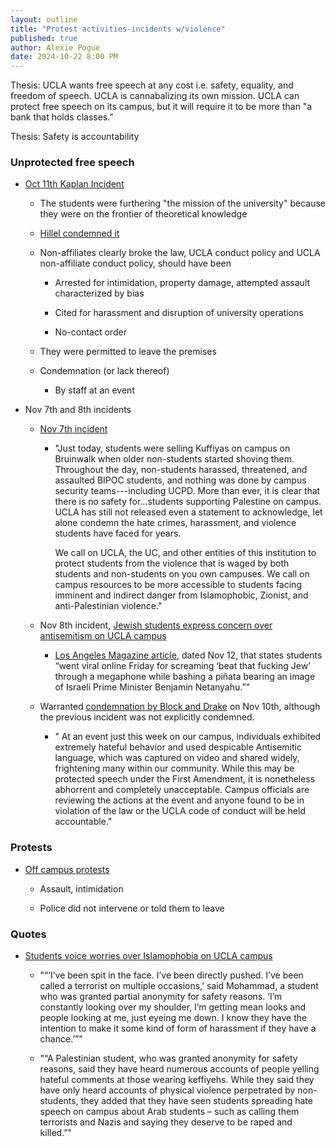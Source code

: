 ```yaml
---
layout: outline
title: "Protest activities-incidents w/violence"
published: true
author: Alexie Pogue
date: 2024-10-22 8:00 PM
---
```


Thesis: UCLA wants free speech at any cost i.e. safety, equality, and freedom of speech. UCLA is cannabalizing its own mission. UCLA can protect free speech on its campus, but it will require it to be more than "a bank that holds classes."

Thesis: Safety is accountability



### Unprotected free speech 

- [Oct 11th Kaplan Incident](https://www.instagram.com/p/CyTYyrwrue7/?utm_source=ig_embed&ig_rid=63fa4fd5-c1f3-4506-9d75-3cd1c6100342)

	- The students were furthering "the mission of the university" because they were on the frontier of theoretical knowledge 

	- [Hillel condemned it](https://www.instagram.com/p/CyT4RrxPNJU/?img_index=2) 

	- Non-affiliates clearly broke the law, UCLA conduct policy and UCLA non-affiliate conduct policy, should have been

		- Arrested for intimidation, property damage, attempted assault characterized by bias 

		- Cited for harassment and disruption of university operations

		- No-contact order 

	- They were permitted to leave the premises 

	- Condemnation (or lack thereof)

		- By staff at an event

- Nov 7th and 8th incidents

	- [Nov 7th incident](https://www.instagram.com/p/CzXnL2ELkpd/?img_index=1)

		- "Just today, students were selling Kuffiyas on campus on Bruinwalk when older non-students started shoving them. Throughout the day, non-students harassed, threatened, and assaulted BIPOC students, and nothing was done by campus security teams---including UCPD. More than ever, it is clear that there is no safety for...students supporting Palestine on campus. UCLA has still not released even a statement to acknowledge, let alone condemn the hate crimes, harassment, and violence students have faced for years. 

			We call on UCLA, the UC, and other entities of this institution to protect students from the violence that is waged by both students and non-students on you own campuses. We call on campus resources to be more accessible to students facing imminent and indirect danger from Islamophobic, Zionist, and anti-Palestinian violence."

	- Nov 8th incident, [Jewish students express concern over antisemitism on UCLA campus](https://dailybruin.com/2023/11/19/jewish-students-express-concern-over-antisemitism-on-ucla-campus)

		- [Los Angeles Magazine article](https://lamag.com/news/ucla-condemns-pro-palestinian-student-protesters-antisemitic-behavior), dated Nov 12, that states students “went viral online Friday for screaming ‘beat that fucking Jew’ through a megaphone while bashing a piñata bearing an image of Israeli Prime Minister Benjamin Netanyahu.”"

	- Warranted [condemnation by Block and Drake](https://newsroom.ucla.edu/standing-against-bigotry-at-the-university-of-california) on Nov 10th, although the previous incident was not explicitly condemned. 

		- " At an event just this week on our campus, individuals exhibited extremely hateful behavior and used despicable Antisemitic language, which was captured on video and shared widely, frightening many within our community. While this may be protected speech under the First Amendment, it is nonetheless abhorrent and completely unacceptable. Campus officials are reviewing the actions at the event and anyone found to be in violation of the law or the UCLA code of conduct will be held accountable."



### Protests 

- [Off campus protests](https://www.instagram.com/p/CyTYyrwrue7/?utm_source=ig_embed&ig_rid=63fa4fd5-c1f3-4506-9d75-3cd1c6100342)

	- Assault, intimidation

	- Police did not intervene or told them to leave



### Quotes 


- [Students voice worries over Islamophobia on UCLA campus](https://dailybruin.com/2023/11/19/students-voice-worries-over-islamophobia-on-ucla-campus)

	- "“‘I’ve been spit in the face. I’ve been directly pushed. I’ve been called a terrorist on multiple occasions,’ said Mohammad, a student who was granted partial anonymity for safety reasons. ‘I’m constantly looking over my shoulder, I’m getting mean looks and people looking at me, just eyeing me down. I know they have the intention to make it some kind of form of harassment if they have a chance.’”"

	- "“A Palestinian student, who was granted anonymity for safety reasons, said they have heard numerous accounts of people yelling hateful comments at those wearing keffiyehs. While they said they have only heard accounts of physical violence perpetrated by non-students, they added that they have seen students spreading hate speech on campus about Arab students – such as calling them terrorists and Nazis and saying they deserve to be raped and killed.”"



		














